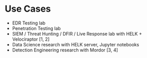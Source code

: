 # Use Cases
* EDR Testing lab 
* Penetration Testing lab
* SIEM / Threat Hunting / DFIR / Live Response lab with HELK + Velociraptor [1, 2]
* Data Science research with HELK server, Jupyter notebooks
* Detection Engineering research with Mordor [3, 4]
